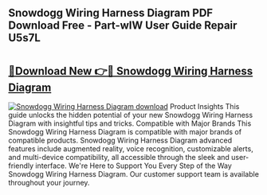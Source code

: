 ## Snowdogg Wiring Harness Diagram PDF Download Free - Part-wIW User Guide Repair U5s7L

# <h2><a href="http://dfobujn.blite.top/?on=Snowdogg+Wiring+Harness+Diagram">🔗Download New 👉🔴 Snowdogg Wiring Harness Diagram</a></h2>

[![Snowdogg Wiring Harness Diagram download](https://i.imgur.com/lujVjoI.png)](http://dfobujn.blite.top/?on=Snowdogg+Wiring+Harness+Diagram)
Product Insights This guide unlocks the hidden potential of your new Snowdogg Wiring Harness Diagram with insightful tips and tricks. Compatible with Major Brands This Snowdogg Wiring Harness Diagram is compatible with major brands of compatible products. Snowdogg Wiring Harness Diagram advanced features include augmented reality, voice recognition, customizable alerts, and multi-device compatibility, all accessible through the sleek and user-friendly interface. We're Here to Support You Every Step of the Way Snowdogg Wiring Harness Diagram. Our customer support team is available throughout your journey.
